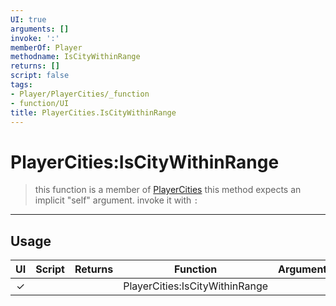 ```yaml
---
UI: true
arguments: []
invoke: ':'
memberOf: Player
methodname: IsCityWithinRange
returns: []
script: false
tags:
- Player/PlayerCities/_function
- function/UI
title: PlayerCities.IsCityWithinRange
---
```

# PlayerCities:IsCityWithinRange
> this function is a member of [PlayerCities](civ-6/lua/PlayerCities.md)
> this method expects an implicit "self" argument. invoke it with `:`
-----
## Usage
|  UI | Script | Returns | Function | Arguments |
|:---:|:------:|-------:|:--------:|:---------|
|✓| ||PlayerCities:IsCityWithinRange||
